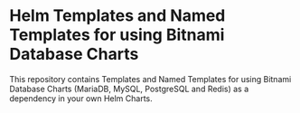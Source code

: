 # Helm Templates and Named Templates for using Bitnami Database Charts

This repository contains Templates and Named Templates for using Bitnami Database Charts (MariaDB, MySQL, PostgreSQL and Redis) as a dependency in your own Helm Charts.
